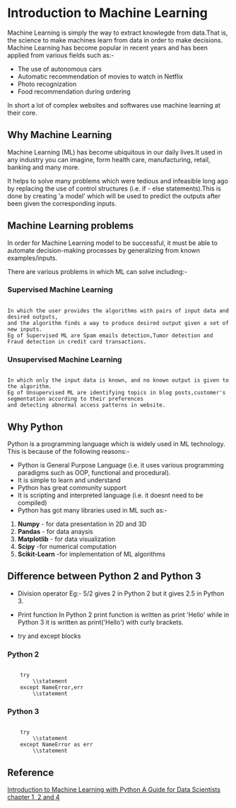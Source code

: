 # Introduction to Machine Learning

Machine Learning is simply the way to extract knowlegde from data.That is, the science to make machines learn from data 
in order to make decisions.
Machine Learning has become popular in recent years and has been applied from various fields such as:-

* The use of autonomous cars
* Automatic recommendation of movies to watch in Netflix
* Photo recognization
* Food recommendation during ordering

In short a lot of complex websites and softwares use machine learning at their core.

## Why Machine Learning

Machine Learning (ML) has become ubiquitous in our daily lives.It used in any industry you can imagine, form health care,
manufacturing, retail, banking and many more.

It helps to solve many problems which were tedious and infeasible long ago by replacing the use of control structures
(i.e. if - else statements).This is done by creating 'a model' which will be used to predict the outputs after been given
the corresponding inputs.

## Machine Learning problems

In order for Machine Learning model to be successful, it must be able to automate decision-making processes by 
generalizing from known examples/inputs.

There are various problems in which ML can solve including:-

### Supervised Machine Learning

``` ### Supervised Machine Learning

In which the user provides the algorithms with pairs of input data and desired outputs,
and the algorithm finds a way to produce desired output given a set of new inputs.
Eg of Supervised ML are Spam emails detection,Tumor detection and Fraud detection in credit card transactions.
```

### Unsupervised Machine Learning

```### Unsupervised Machine Learning

In which only the input data is known, and no known output is given to the algorithm.
Eg of Unsupervised ML are identifying topics in blog posts,customer's segmentation according to their preferences
and detecting abnormal access patterns in website.
```

## Why Python

Python is a programming language which is widely used in ML technology. This is because of the following reasons:-

* Python is General Purpose Language (i.e. it uses various programming paradigms such as OOP, functional and procedural).
* It is simple to learn and understand
* Python has great community support
* It is scripting and interpreted language (i.e. it doesnt need to be compiled)
* Python has got many libraries used in ML such as:-

1. **Numpy** - for data presentation in 2D and 3D
2. **Pandas** - for data anaysis
3. **Matplotlib** - for data visualization
4. **Scipy** -for numerical computation
5. **Scikit-Learn** -for implementation of ML algorithms

## Difference between Python 2 and Python 3

* Division operator
Eg:- 5/2 gives 2 in Python 2 but it gives 2.5 in Python 3.

* Print function
In Python 2 print function is written as print 'Hello' while in Python 3 it is written as print('Hello') with curly brackets.

* try and except blocks

### Python 2

```In Python 2

    try
        \\statement
    except NameError,err
        \\statement
```

### Python 3

```In Python 3

    try
        \\statement
    except NameError as err
        \\statement
```

## Reference

[Introduction to Machine Learning with Python A Guide for Data Scientists chapter 1, 2 and 4](https://github.com/amueller/introduction_to_ml_with_python)
